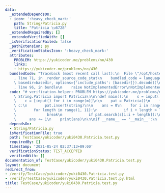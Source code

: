 ```yaml
---
data:
  _extendedDependsOn:
  - icon: ':heavy_check_mark:'
    path: String/Patricia.py
    title: "Patricia \u6728"
  _extendedRequiredBy: []
  _extendedVerifiedWith: []
  _isVerificationFailed: false
  _pathExtension: py
  _verificationStatusIcon: ':heavy_check_mark:'
  attributes:
    PROBLEM: https://yukicoder.me/problems/no/430
    links:
    - https://yukicoder.me/problems/no/430
  bundledCode: "Traceback (most recent call last):\n  File \"/opt/hostedtoolcache/Python/3.10.6/x64/lib/python3.10/site-packages/onlinejudge_verify/documentation/build.py\"\
    , line 71, in _render_source_code_stat\n    bundled_code = language.bundle(stat.path,\
    \ basedir=basedir, options={'include_paths': [basedir]}).decode()\n  File \"/opt/hostedtoolcache/Python/3.10.6/x64/lib/python3.10/site-packages/onlinejudge_verify/languages/python.py\"\
    , line 96, in bundle\n    raise NotImplementedError\nNotImplementedError\n"
  code: "# verification-helper: PROBLEM https://yukicoder.me/problems/no/430\nfrom\
    \ String.Patricia import Patricia\n\n\ndef main():\n    s = input()\n    m = int(input())\n\
    \    c = [input() for i in range(m)]\n\n    pat = Patricia()\n    for string in\
    \ c:\n        pat.insert(string)\n\n    ans = 0\n    for i in range(len(s)):\n\
    \        for length in range(1, 11):\n            if i + length > len(s):\n  \
    \              break\n            if pat.search(s[i:i + length]):\n          \
    \      ans += 1\n    print(ans)\n\n\nif __name__ == '__main__':\n    main()\n\n"
  dependsOn:
  - String/Patricia.py
  isVerificationFile: true
  path: TestCase/yukicoder/yuki0430.Patricia.test.py
  requiredBy: []
  timestamp: '2021-05-24 02:37:13+09:00'
  verificationStatus: TEST_ACCEPTED
  verifiedWith: []
documentation_of: TestCase/yukicoder/yuki0430.Patricia.test.py
layout: document
redirect_from:
- /verify/TestCase/yukicoder/yuki0430.Patricia.test.py
- /verify/TestCase/yukicoder/yuki0430.Patricia.test.py.html
title: TestCase/yukicoder/yuki0430.Patricia.test.py
---
```

